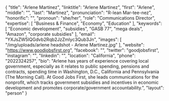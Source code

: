 {
  "title": "Arlene Martinez",
  "linktitle": "Arlene Martinez",
  "first": "Arlene",
  "middle": "",
  "last": "Martinez",
  "pronunciation": "R-lean Mar-tee-nez",
  "honorific": "",
  "pronoun": "she/her",
  "role": "Communications Director",
  "expertise": [
    "Business & Finance",
    "Economy",
    "Education"
  ],
  "keywords": [
    "Economic development",
    "subsidies",
    "GASB 77",
    "mega deals",
    "Amazon",
    "corporate subsidies"
  ],
  "email": "YXJsZW5lQGdvb2Rqb2JzZmlyc3Qub3Jn",
  "images": [
    "/img/uploads/arlene headshot - Arlene Martinez.jpg"
  ],
  "website": "https://www.goodjobsfirst.org",
  "facebook": "",
  "twitter": "goodjobsfirst",
  "instagram": "",
  "linkedin": "",
  "location": "California",
  "phone": "2022324257",
  "bio": "Arlene has years of experience covering local government, especially as it relates to public spending, pensions and contracts, spending time in Washington, D.C., California and Pennsylvania (The Morning Call). At Good Jobs First, she leads communications for the nonprofit, which tracks government subsidies and incentives in economic development and promotes corporate/government accountability.",
  "layout": "person"
}
